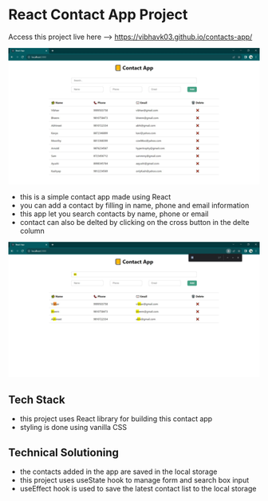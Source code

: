 # React Contact App Project

Access this project live here --> https://vibhavk03.github.io/contacts-app/<br>

![](assets/screenshot.JPG)

- this is a simple contact app made using React<br>
- you can add a contact by filling in name, phone and email information<br>
- this app let you search contacts by name, phone or email<br>
- contact can also be delted by clicking on the cross button in the delte column<br>

![](assets/screenshot_search.JPG)

## Tech Stack

- this project uses React library for building this contact app<br>
- styling is done using vanilla CSS<br>

## Technical Solutioning

- the contacts added in the app are saved in the local storage<br>
- this project uses useState hook to manage form and search box input<br>
- useEffect hook is used to save the latest contact list to the local storage<br>

